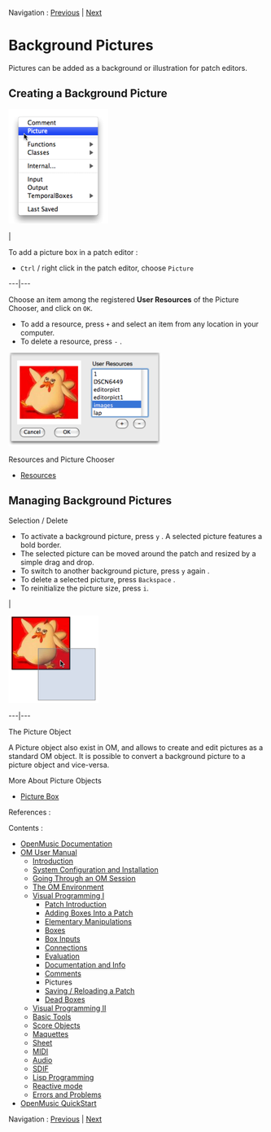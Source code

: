 Navigation : [Previous](Comments "page précédente\(Comments\)") |
[Next](SavingPatch "Next\(Saving / Reloading a
Patch\)")

# Background Pictures

Pictures can be added as a background or illustration for patch editors.

## Creating a Background Picture

![](../res/picturemenu.png)

|

To add a picture box in a patch editor :

  * `Ctrl` / right click in the patch editor, choose `Picture`

  
  
---|---  
  
Choose an item among the registered **User Resources** of the Picture Chooser,
and click on `OK`.

  * To add a resource, press `+` and select an item from any location in your computer.
  * To delete a resource, press `-` .

![](../res/pict-select.png)

Resources and Picture Chooser

  * [Resources](resources)

## Managing Background Pictures

Selection / Delete

  * To activate a background picture, press `y` . A selected picture features a bold border. 
  * The selected picture can be moved around the patch and resized by a simple drag and drop.
  * To switch to another background picture, press `y` again .
  * To delete a selected picture, press `Backspace` .
  * To reinitialize the picture size, press `i`.

|

![](../res/pict-move.png)  
  
---|---  
  
The Picture Object

A Picture object also exist in OM, and allows to create and edit pictures as a
standard OM object. It is possible to convert a background picture to a
picture object and vice-versa.

More About Picture Objects

  * [Picture Box](PictureBox)

References :

Contents :

  * [OpenMusic Documentation](OM-Documentation)
  * [OM User Manual](OM-User-Manual)
    * [Introduction](00-Contents)
    * [System Configuration and Installation](Installation)
    * [Going Through an OM Session](Goingthrough)
    * [The OM Environment](Environment)
    * [Visual Programming I](BasicVisualProgramming)
      * [Patch Introduction](ProgrammingIntro)
      * [Adding Boxes Into a Patch](AddingBoxes)
      * [Elementary Manipulations](ElementaryManips)
      * [Boxes](Boxes)
      * [Box Inputs](BoxInputs)
      * [Connections](Connections)
      * [Evaluation](Evaluation)
      * [Documentation and Info](DocAndInfo)
      * [Comments](Comments)
      * Pictures
      * [Saving / Reloading a Patch](SavingPatch)
      * [Dead Boxes](DeadBox)
    * [Visual Programming II](AdvancedVisualProgramming)
    * [Basic Tools](BasicObjects)
    * [Score Objects](ScoreObjects)
    * [Maquettes](Maquettes)
    * [Sheet](Sheet)
    * [MIDI](MIDI)
    * [Audio](Audio)
    * [SDIF](SDIF)
    * [Lisp Programming](Lisp)
    * [Reactive mode](Reactive)
    * [Errors and Problems](errors)
  * [OpenMusic QuickStart](QuickStart-Chapters)

Navigation : [Previous](Comments "page précédente\(Comments\)") |
[Next](SavingPatch "Next\(Saving / Reloading a
Patch\)")

